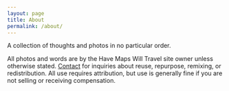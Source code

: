 ```yaml
---
layout: page
title: About
permalink: /about/
---
```


A collection of thoughts and photos in no particular order.

All photos and words are by the Have Maps Will Travel site owner unless otherwise stated. [Contact](mailto:havemaps@gmail.com) for inquiries about reuse, repurpose, remixing, or redistribution. All use requires attribution, but use is generally fine if you are not selling or receiving compensation.
